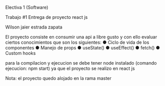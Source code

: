 Electiva 1 (Software)

Trabajo #1 Entrega de proyecto react js

Wilson jaier estrada zapata

El proyecto consiste en consumir una api a libre gusto y con ello evaluar ciertos conocimientos que son los siguientes:
● Ciclo de vida de los componentes
● Manejo de props
● useState()
● useEffect()
● fetch()
● Custom hooks


para la compilacion y ejecucion se debe tener node instalado (comando ejecucion: npm start)
ya que el proyecto se realizo en react js


Nota: el proyecto quedo alojado en la rama master
